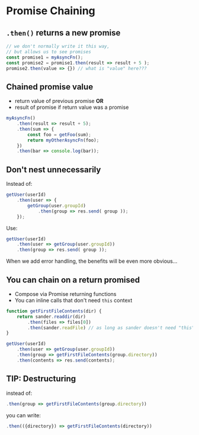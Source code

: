 # Promise Chaining

## `.then()` returns a new promise

```js
// we don't normally write it this way,
// but allows us to see promises
const promise1 = myAsyncFn();
const promise2 = promise1.then(result => result + 5 );
promise2.then(value => {}) // what is "value" here???
```

## Chained promise value

* return value of previous promise
__OR__
* result of promise if return value was a promise

```js
myAsyncFn()
	.then(result => result + 5);
	.then(sum => {
		const foo = getFoo(sum);
		return myOtherAsyncFn(foo);
	})
	.then(bar => console.log(bar));
```

## Don't nest unnecessarily

Instead of:

```js
getUser(userId)
	.then(user => {
		getGroup(user.groupId)
			.then(group => res.send( group ));
	});
```

Use:

```js
getUser(userId)
	.then(user => getGroup(user.groupId))
	.then(group => res.send( group ));
```

When we add error handling, the benefits will be 
even more obvious...

## You can chain on a return promised

* Compose via Promise returning functions
* You can inline calls that don't need `this` context

```js
function getFirstFileContents(dir) {
	return sander.readdir(dir)
		.then(files => files[0])
		.then(sander.readFile) // as long as sander doesn't need "this"
}

getUser(userId)
	.then(user => getGroup(user.groupId))
	.then(group => getFirstFileContents(group.directory))
	.then(contents => res.send(contents);
```

## TIP: Destructuring

instead of:

```js
.then(group => getFirstFileContents(group.directory))
```

you can write:

```js
.then(({directory}) => getFirstFileContents(directory))
```



